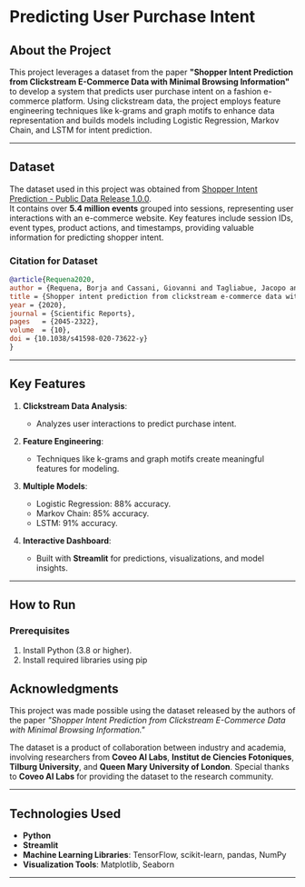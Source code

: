 
# Predicting User Purchase Intent  

## About the Project  
This project leverages a dataset from the paper **"Shopper Intent Prediction from Clickstream E-Commerce Data with Minimal Browsing Information"** to develop a system that predicts user purchase intent on a fashion e-commerce platform. Using clickstream data, the project employs feature engineering techniques like k-grams and graph motifs to enhance data representation and builds models including Logistic Regression, Markov Chain, and LSTM for intent prediction.  

---

## Dataset  
The dataset used in this project was obtained from [Shopper Intent Prediction - Public Data Release 1.0.0](https://github.com/coveooss/shopper-intent-prediction-nature-2020).  
It contains over **5.4 million events** grouped into sessions, representing user interactions with an e-commerce website. Key features include session IDs, event types, product actions, and timestamps, providing valuable information for predicting shopper intent.  

### Citation for Dataset  
 
```bibtex
@article{Requena2020,
author = {Requena, Borja and Cassani, Giovanni and Tagliabue, Jacopo and Greco, Ciro and Lacasa, Lucas},
title = {Shopper intent prediction from clickstream e-commerce data with minimal browsing information},
year = {2020},
journal = {Scientific Reports},
pages   = {2045-2322},
volume  = {10},
doi = {10.1038/s41598-020-73622-y}
}
```

---

## Key Features  
1. **Clickstream Data Analysis**:  
   - Analyzes user interactions to predict purchase intent.  

2. **Feature Engineering**:  
   - Techniques like k-grams and graph motifs create meaningful features for modeling.  

3. **Multiple Models**:  
   - Logistic Regression: 88% accuracy.  
   - Markov Chain: 85% accuracy.  
   - LSTM: 91% accuracy.  

4. **Interactive Dashboard**:  
   - Built with **Streamlit** for predictions, visualizations, and model insights.  

---

## How to Run  

### Prerequisites  
1. Install Python (3.8 or higher).  
2. Install required libraries using pip




## Acknowledgments  
This project was made possible using the dataset released by the authors of the paper *"Shopper Intent Prediction from Clickstream E-Commerce Data with Minimal Browsing Information."*  

The dataset is a product of collaboration between industry and academia, involving researchers from **Coveo AI Labs**, **Institut de Ciencies Fotoniques**, **Tilburg University**, and **Queen Mary University of London**. Special thanks to **Coveo AI Labs** for providing the dataset to the research community.  

---


## Technologies Used  
- **Python**  
- **Streamlit**  
- **Machine Learning Libraries**: TensorFlow, scikit-learn, pandas, NumPy  
- **Visualization Tools**: Matplotlib, Seaborn  

---

